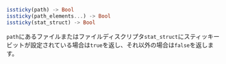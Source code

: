 ```julia
issticky(path) -> Bool
issticky(path_elements...) -> Bool
issticky(stat_struct) -> Bool
```

`path`にあるファイルまたはファイルディスクリプタ`stat_struct`にスティッキービットが設定されている場合は`true`を返し、それ以外の場合は`false`を返します。
